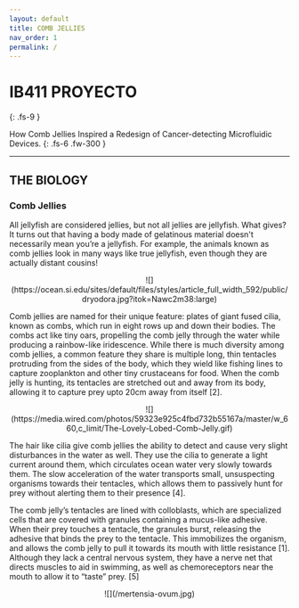 ```yaml
---
layout: default
title: COMB JELLIES
nav_order: 1
permalink: /
---
```


# IB411 PROYECTO
{: .fs-9 }

How Comb Jellies Inspired a Redesign of Cancer-detecting Microfluidic Devices.
{: .fs-6 .fw-300 }

---

## THE BIOLOGY

### Comb Jellies 
All jellyfish are considered jellies, but not all jellies are jellyfish. What gives? It turns out that having a body made of gelatinous material doesn't necessarily mean you’re a jellyfish. For example, the animals known as comb jellies look in many ways like true jellyfish, even though they are actually distant cousins!
<p align="middle">
![](https://ocean.si.edu/sites/default/files/styles/article_full_width_592/public/dryodora.jpg?itok=Nawc2m38:large)
</p>
Comb jellies are named for their unique feature: plates of giant fused cilia, known as combs, which run in eight rows up and down their bodies. The combs act like tiny oars, propelling the comb jelly through the water while producing a rainbow-like iridescence. While there is much diversity among comb jellies, a common feature they share is multiple long, thin tentacles protruding from the sides of the body, which they wield like fishing lines to capture zooplankton and other tiny crustaceans for food. When the comb jelly is hunting, its tentacles are stretched out and away from its body, allowing it to capture prey upto 20cm away from itself [2].
<p align="middle">
![](https://media.wired.com/photos/59323e925c4fbd732b55167a/master/w_660,c_limit/The-Lovely-Lobed-Comb-Jelly.gif)
</p>
The hair like cilia give comb jellies the ability to detect and cause very slight disturbances in the water as well. They use the cilia to generate a light current around them, which circulates ocean water very slowly towards them. The slow acceleration of the water transports small, unsuspecting organisms towards their tentacles, which allows them to passively hunt for prey without alerting them to their presence [4]. 

The comb jelly’s tentacles are lined with colloblasts, which are specialized cells that are covered with granules containing a mucus-like adhesive. When their prey touches a tentacle, the granules burst, releasing the adhesive that binds the prey to the tentacle. This immobilizes the organism, and allows the comb jelly to pull it towards its mouth with little resistance [1]. Although they lack a central nervous system, they have a nerve net that directs muscles to aid in swimming, as well as chemoreceptors near the mouth to allow it to “taste” prey. [5] 
<p align="middle">
![](/mertensia-ovum.jpg)
</p>


